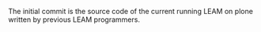The initial commit is the source code of the current running LEAM on plone written
by previous LEAM programmers.
